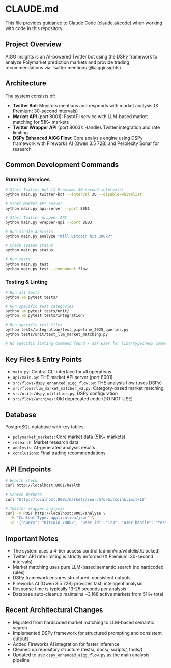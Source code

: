 # CLAUDE.md

This file provides guidance to Claude Code (claude.ai/code) when working with code in this repository.

## Project Overview

AIGG Insights is an AI-powered Twitter bot using the DSPy framework to analyze Polymarket prediction markets and provide trading recommendations via Twitter mentions (@aigginsights).

## Architecture

The system consists of:
- **Twitter Bot**: Monitors mentions and responds with market analysis (X Premium: 30-second intervals)
- **Market API** (port 8001): FastAPI service with LLM-based market matching for 51K+ markets
- **Twitter Wrapper API** (port 8003): Handles Twitter integration and rate limiting
- **DSPy Enhanced AIGG Flow**: Core analysis engine using DSPy framework with Fireworks AI (Qwen 3.5 72B) and Perplexity Sonar for research

## Common Development Commands

### Running Services
```bash
# Start Twitter bot (X Premium: 30-second intervals)
python main.py twitter-bot --interval 30 --disable-whitelist

# Start Market API server
python main.py api-server --port 8001

# Start Twitter Wrapper API
python main.py wrapper-api --port 8003

# Run single analysis
python main.py analyze "Will Bitcoin hit 200k?"

# Check system status
python main.py status

# Run tests
python main.py test
python main.py test --component flow
```

### Testing & Linting
```bash
# Run all tests
python -m pytest tests/

# Run specific test categories
python -m pytest tests/unit/
python -m pytest tests/integration/

# Run specific test files
python tests/integration/test_pipeline_2025_queries.py
python tests/unit/test_llm_market_matching.py

# No specific linting command found - ask user for lint/typecheck commands if needed
```

## Key Files & Entry Points

- `main.py`: Central CLI interface for all operations
- `api/main.py`: THE market API server (port 8001)
- `src/flows/dspy_enhanced_aigg_flow.py`: THE analysis flow (uses DSPy)
- `src/flows/llm_market_matcher_v2.py`: Category-based market matching
- `src/utils/dspy_utilities.py`: DSPy configuration
- `src/flows/archive/`: Old deprecated code (DO NOT USE)

## Database

PostgreSQL database with key tables:
- `polymarket_markets`: Core market data (51K+ markets)
- `research`: Market research data
- `analysis`: AI-generated analysis results
- `conclusions`: Final trading recommendations

## API Endpoints

```bash
# Health check
curl http://localhost:8001/health

# Search markets
curl "http://localhost:8001/markets/search?q=bitcoin&limit=10"

# Twitter wrapper analysis
curl -X POST http://localhost:8003/analyze \
  -H "Content-Type: application/json" \
  -d '{"query": "Bitcoin 200k?", "user_id": "123", "user_handle": "test"}'
```

## Important Notes

- The system uses a 4-tier access control (admin/vip/whitelist/blocked)
- Twitter API rate limiting is strictly enforced (X Premium: 30-second intervals)
- Market matching uses pure LLM-based semantic search (no hardcoded rules)
- DSPy framework ensures structured, consistent outputs
- Fireworks AI (Qwen 3.5 72B) provides fast, intelligent analysis
- Response time is typically 13-25 seconds per analysis
- Database auto-cleanup maintains ~3,168 active markets from 51K+ total

## Recent Architectural Changes

- Migrated from hardcoded market matching to LLM-based semantic search
- Implemented DSPy framework for structured prompting and consistent outputs
- Added Fireworks AI integration for faster inference
- Cleaned up repository structure (tests/, docs/, scripts/, tools/)
- Updated to use `dspy_enhanced_aigg_flow.py` as the main analysis pipeline